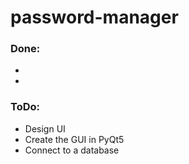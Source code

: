 # password-manager

### Done:
- 
- 

### ToDo:
- Design UI
- Create the GUI in PyQt5
- Connect to a database 
